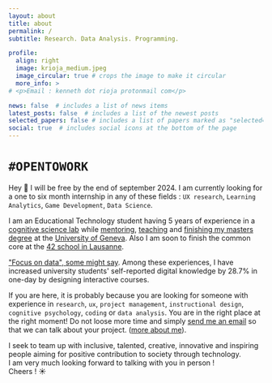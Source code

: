 ```yaml
---
layout: about
title: about
permalink: /
subtitle: Research. Data Analysis. Programming.

profile:
  align: right
  image: krioja_medium.jpeg
  image_circular: true # crops the image to make it circular
  more_info: >
# <p>Email : kenneth dot rioja protonmail com</p>

news: false  # includes a list of news items
latest_posts: false  # includes a list of the newest posts
selected_papers: false # includes a list of papers marked as "selected={true}"
social: true  # includes social icons at the bottom of the page
---
```


# `#OPENTOWORK`

Hey 👋 I will be free by the end of september 2024. I am currently looking for a one to six month internship in any of these fields : `UX research`, `Learning Analytics`, `Game Development`, `Data Science`.

I am an Educational Technology student having 5 years of experience in a [cognitive science lab](https://www.unige.ch/fapse/brainlearning/) while [mentoring](https://www.linkedin.com/posts/kennethrioja_projet-dinnovation-p%C3%A9dagogique-comp%C3%A9tences-activity-7046728449331269632-67lV), [teaching](https://elearning.unige.ch/formation/) and [finishing my masters degree](https://maltt.unige.ch/) at the [University of Geneva](https://unige.ch/). Also I am soon to finish the common core at the [42 school in Lausanne](https://42lausanne.ch/).

<!-- Accomplished X as by measured Y by doing Z -->
["Focus on data", some might say](https://www.google.com/about/careers/applications/interview-tips/?hl=en_US). Among these experiences, I have increased university students' self-reported digital knowledge by 28.7% in one-day by designing interactive courses.

If you are here, it is probably because you are looking for someone with experience in `research`, `ux`, `project management`, `instructional design`, `cognitive psychology`, `coding` or `data analysis`. You are in the right place at the right moment! Do not loose more time and simply [send me an email](mailto:kennethrioja@protonmail.com) so that we can talk about your project. ([more about me](http://0.0.0.0:8080/blog/2023/university-between-bachelor-and-master/)).

I seek to team up with inclusive, talented, creative, innovative and inspiring people aiming for positive contribution to society through technology.<br>
I am very much looking forward to talking with you in person !<br>
Cheers ! ☀️
